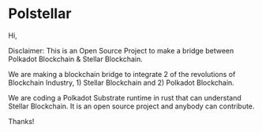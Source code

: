 # Polstellar

Hi,

Disclaimer: This is an Open Source Project to make a bridge between Polkadot Blockchain &amp; Stellar Blockchain.

We are making a blockchain bridge to integrate 2 of the revolutions of Blockchain Industry, 1) Stellar Blockchain and 2) Polkadot Blockchain.

We are coding a Polkadot Substrate runtime in rust that can understand Stellar Blockchain. It is an open source project and anybody can contribute.

Thanks!
